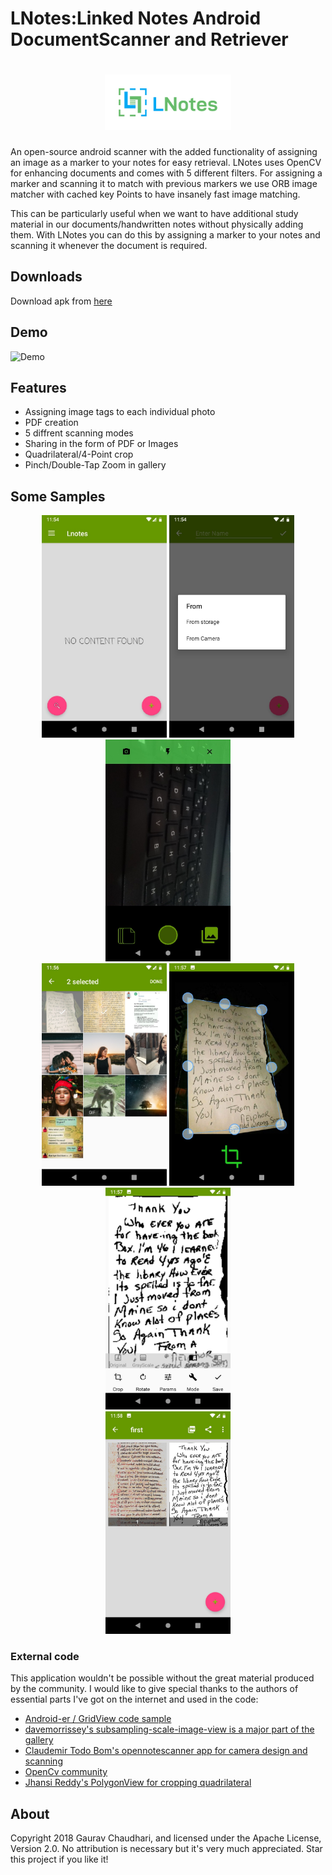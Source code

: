 LNotes:Linked Notes Android DocumentScanner and Retriever
=========================================================

<h1 align=center>
<img src="Logo/horizontal.png" width=40%>
</h1>

An open-source android scanner with the added functionality of assigning an image as a marker to your notes for easy retrieval. LNotes uses OpenCV for enhancing documents and comes with 5 different filters. For assigning a marker and scanning it to match with previous markers we use ORB image matcher with cached key Points to have insanely fast image matching.

This can be particularly useful when we want to have additional study material in our documents/handwritten notes without physically adding them. With LNotes you can do this by assigning a marker to your notes and scanning it whenever the document is required.

## Downloads

Download apk from [here](/apk/)



## Demo

![Demo](Sample/Demo.gif)

## Features

* Assigning image tags to each individual photo
* PDF creation
* 5 diffrent scanning modes
* Sharing in the form of PDF or Images
* Quadrilateral/4-Point crop
* Pinch/Double-Tap Zoom in gallery

## Some Samples

<p align="center">
<img src="Sample/Img1.jpg" width=200>   <img src="Sample/Img2.jpg" width=200>   <img src="Sample/Img3.jpg" width=200></br>
<img src="Sample/Img6.jpg" width=200>   <img src="Sample/Img4.jpg" width=200>   <img src="Sample/Img5.jpg" width=200></br>
<img src="Sample/Img9.jpg" width=200></br>   
</p>

### External code

This application wouldn't be possible without the great material produced by the community. I would like to give special thanks to the authors of essential parts I've got on the internet and used in the code:

* [Android-er / GridView code sample](http://android-er.blogspot.com.br/2012/07/gridview-loading-photos-from-sd-card.html)
* [davemorrissey's subsampling-scale-image-view is a major part of the gallery](https://github.com/davemorrissey/subsampling-scale-image-view/)
* [Claudemir Todo Bom's opennotescanner app for camera design and scanning](https://github.com/ctodobom/OpenNoteScanner)
* [OpenCv community](https://opencv.org/)
* [Jhansi Reddy's PolygonView for cropping quadrilateral](https://github.com/jhansireddy/AndroidScannerDemo)

## About

Copyright 2018 Gaurav Chaudhari, and licensed under the Apache License, Version 2.0. No attribution is necessary but it's very much appreciated. Star this project if you like it!


